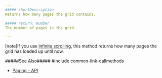 ```yaml
---
##### shortDescription
Returns how many pages the grid contains.

##### return: Number
The number of pages in the grid.

---
```

[note]If you use [infinite scrolling](/api-reference/10%20UI%20Widgets/dxDataGrid/1%20Configuration/scrolling/mode.md '/Documentation/ApiReference/UI_Widgets/dxDataGrid/Configuration/scrolling/#mode'), this method returns how many pages the grid has loaded up until now.

#####See Also#####
#include common-link-callmethods
- [Paging - API](/concepts/05%20Widgets/DataGrid/35%20Paging/20%20API.md '/Documentation/Guide/Widgets/DataGrid/Paging/#API')